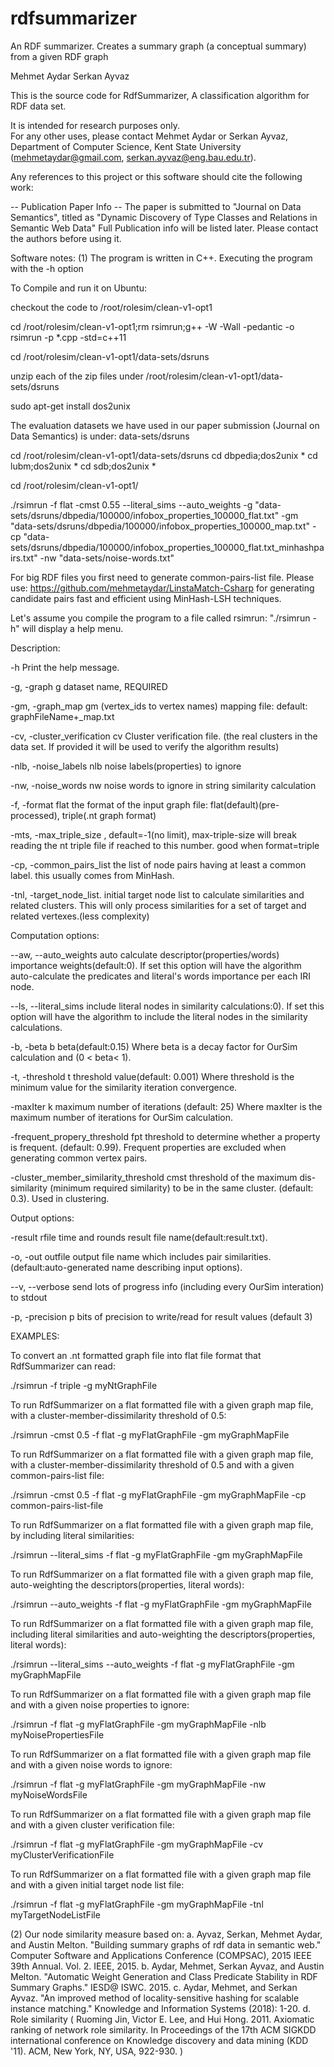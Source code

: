 # rdfsummarizer
An RDF summarizer. Creates a summary graph (a conceptual summary) from a given RDF graph

Mehmet Aydar
Serkan Ayvaz

This is the source code for RdfSummarizer, A classification algorithm for RDF data set. 

It is intended for research purposes only.  
For any other uses, please contact Mehmet Aydar or Serkan Ayvaz, Department of Computer Science, Kent State University (mehmetaydar@gmail.com, serkan.ayvaz@eng.bau.edu.tr).

Any references to this project or this software should cite the following work:

-- Publication Paper Info --
The paper is submitted to "Journal on Data Semantics", titled as "Dynamic Discovery of Type Classes and Relations in Semantic Web Data"
Full Publication info will be listed later. 
Please contact the authors before using it.

Software notes:
(1) The program is written in C++.  Executing the program with the -h option

To Compile and run it on Ubuntu:

checkout the code to /root/rolesim/clean-v1-opt1

cd /root/rolesim/clean-v1-opt1;rm rsimrun;g++ -W -Wall -pedantic -o rsimrun -p *.cpp -std=c++11

cd /root/rolesim/clean-v1-opt1/data-sets/dsruns

unzip each of the zip files under /root/rolesim/clean-v1-opt1/data-sets/dsruns

sudo apt-get install dos2unix

The evaluation datasets we have used in our paper submission (Journal on Data Semantics) is under: data-sets/dsruns 

cd /root/rolesim/clean-v1-opt1/data-sets/dsruns
cd dbpedia;dos2unix *
cd lubm;dos2unix *
cd sdb;dos2unix *

cd  /root/rolesim/clean-v1-opt1/

./rsimrun -f flat -cmst 0.55 --literal_sims --auto_weights -g "data-sets/dsruns/dbpedia/100000/infobox_properties_100000_flat.txt" -gm "data-sets/dsruns/dbpedia/100000/infobox_properties_100000_map.txt" -cp "data-sets/dsruns/dbpedia/100000/infobox_properties_100000_flat.txt_minhashpairs.txt" -nw "data-sets/noise-words.txt"

For big RDF files you first need to generate common-pairs-list file. Please use: https://github.com/mehmetaydar/LinstaMatch-Csharp for generating candidate pairs fast and efficient using MinHash-LSH techniques.


Let's assume you compile the program to a file called rsimrun:
"./rsimrun -h" will display a help menu.

Description:

-h                                      Print the help message.

-g, -graph g            dataset name, REQUIRED

-gm, -graph_map gm              (vertex_ids to vertex names) mapping file: default: graphFileName+_map.txt

-cv, -cluster_verification cv           Cluster verification file. (the real clusters in the data set. If provided it will be used to verify the algorithm results)

-nlb, -noise_labels nlb         noise labels(properties) to ignore

-nw, -noise_words nw            noise words to ignore in string similarity calculation

-f, -format flat        the format of the input graph file: flat(default)(pre-processed), triple(.nt graph format)

-mts, -max_triple_size , default=-1(no limit), max-triple-size will break reading the nt triple file if reached to this number. good when format=triple

-cp, -common_pairs_list the list of node pairs having at least a common label. this usually comes from MinHash.

-tnl, -target_node_list. initial target node list to calculate similarities and related clusters. This will only process similarities for a set of target and related vertexes.(less complexity)

Computation options:

--aw, --auto_weights                    auto calculate descriptor(properties/words) importance weights(default:0). If set this option will have the algorithm auto-calculate the predicates and literal's words importance per each IRI node.

--ls, --literal_sims                    include literal nodes in similarity calculations:0). If set this option will have the algorithm to include the literal nodes in the similarity calculations.

-b, -beta b                     beta(default:0.15) Where beta is a decay factor for OurSim calculation and (0 < beta< 1).

-t, -threshold t        threshold value(default: 0.001) Where threshold is the minimum value for the similarity iteration convergence.

-maxIter k                      maximum number of iterations (default: 25) Where maxIter is the maximum number of iterations for OurSim calculation.

-frequent_propery_threshold fpt                 threshold to determine whether a property is frequent. (default: 0.99). Frequent properties are excluded when generating common vertex pairs.

-cluster_member_similarity_threshold cmst                       threshold of the maximum dis-similarity (minimum required similarity) to be in the same cluster. (default: 0.3). Used in clustering.

Output options:

-result    rfile        time and rounds result file name(default:result.txt).

-o, -out   outfile      output file name which includes pair similarities. (default:auto-generated name describing input options).

--v, --verbose          send lots of progress info (including every OurSim interation) to stdout

-p, -precision p        bits of precision to write/read for result values (default 3)


EXAMPLES:

To convert an .nt formatted graph file into flat file format that RdfSummarizer can read:

./rsimrun -f triple -g myNtGraphFile

To run RdfSummarizer on a flat formatted file with a given graph map file, with a cluster-member-dissimilarity threshold of 0.5:

./rsimrun -cmst 0.5 -f flat  -g myFlatGraphFile -gm myGraphMapFile


To run RdfSummarizer on a flat formatted file with a given graph map file, with a cluster-member-dissimilarity threshold of 0.5 and with a given common-pairs-list file:

./rsimrun -cmst 0.5 -f flat  -g myFlatGraphFile -gm myGraphMapFile -cp common-pairs-list-file


To run RdfSummarizer on a flat formatted file with a given graph map file, by including literal similarities:

./rsimrun --literal_sims -f flat  -g myFlatGraphFile -gm myGraphMapFile


To run RdfSummarizer on a flat formatted file with a given graph map file, auto-weighting the descriptors(properties, literal words):

./rsimrun --auto_weights -f flat  -g myFlatGraphFile -gm myGraphMapFile


To run RdfSummarizer on a flat formatted file with a given graph map file, including literal similarities and auto-weighting the descriptors(properties, literal words):

./rsimrun --literal_sims --auto_weights -f flat  -g myFlatGraphFile -gm myGraphMapFile


To run RdfSummarizer on a flat formatted file with a given graph map file and with a given noise properties to ignore:

./rsimrun -f flat  -g myFlatGraphFile -gm myGraphMapFile -nlb myNoisePropertiesFile


To run RdfSummarizer on a flat formatted file with a given graph map file and with a given noise words to ignore:

./rsimrun -f flat  -g myFlatGraphFile -gm myGraphMapFile -nw myNoiseWordsFile


To run RdfSummarizer on a flat formatted file with a given graph map file and with a given cluster verification file:

./rsimrun -f flat  -g myFlatGraphFile -gm myGraphMapFile -cv myClusterVerificationFile

To run RdfSummarizer on a flat formatted file with a given graph map file and with a given initial target node list file:

./rsimrun -f flat  -g myFlatGraphFile -gm myGraphMapFile -tnl myTargetNodeListFile


(2) Our node similarity measure based on:
   a. Ayvaz, Serkan, Mehmet Aydar, and Austin Melton. "Building summary graphs of rdf data in semantic web." Computer Software and Applications Conference (COMPSAC), 2015 IEEE 39th Annual. Vol. 2. IEEE, 2015.
   b. Aydar, Mehmet, Serkan Ayvaz, and Austin Melton. "Automatic Weight Generation and Class Predicate Stability in RDF Summary Graphs." IESD@ ISWC. 2015.
   c. Aydar, Mehmet, and Serkan Ayvaz. "An improved method of locality-sensitive hashing for scalable instance matching." Knowledge and Information Systems (2018): 1-20.
   d. Role similarity ( Ruoming Jin, Victor E. Lee, and Hui Hong. 2011. Axiomatic ranking of network role similarity. In Proceedings of the 17th ACM SIGKDD international conference on Knowledge discovery and data mining (KDD '11). ACM, New York, NY, USA, 922-930. )
   


